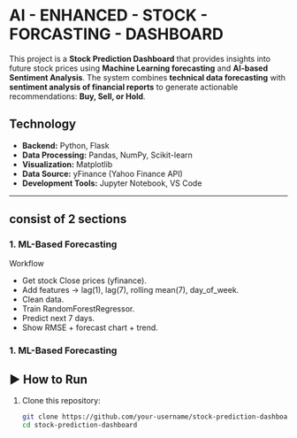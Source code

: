 # AI - ENHANCED - STOCK - FORCASTING - DASHBOARD

This project is a **Stock Prediction Dashboard** that provides insights into future stock prices using **Machine Learning forecasting** and **AI-based Sentiment Analysis**. The system combines **technical data forecasting** with **sentiment analysis of financial reports** to generate actionable recommendations: **Buy, Sell, or Hold**.


##  Technology 

- **Backend:** Python, Flask  
- **Data Processing:** Pandas, NumPy, Scikit-learn  
- **Visualization:** Matplotlib  
- **Data Source:** yFinance (Yahoo Finance API)  
- **Development Tools:** Jupyter Notebook, VS Code

---

## consist of 2 sections

### 1. ML-Based Forecasting  
  Workflow
  - Get stock Close prices (yfinance).
  - Add features → lag(1), lag(7), rolling mean(7), day_of_week.
  - Clean data.
  - Train RandomForestRegressor.
  - Predict next 7 days.
  - Show RMSE + forecast chart + trend.

 ### 1. ML-Based Forecasting   


  

## ▶️ How to Run  

1. Clone this repository:  
   ```bash
   git clone https://github.com/your-username/stock-prediction-dashboard.git
   cd stock-prediction-dashboard


